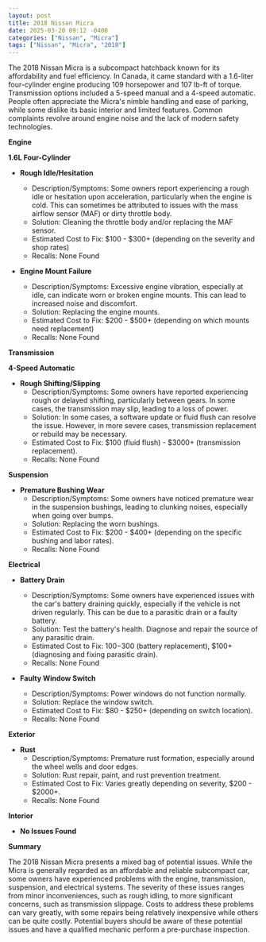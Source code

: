 ```yaml
---
layout: post
title: 2018 Nissan Micra
date: 2025-03-20 09:12 -0400
categories: ["Nissan", "Micra"]
tags: ["Nissan", "Micra", "2018"]
---
```

The 2018 Nissan Micra is a subcompact hatchback known for its affordability and fuel efficiency. In Canada, it came standard with a 1.6-liter four-cylinder engine producing 109 horsepower and 107 lb-ft of torque. Transmission options included a 5-speed manual and a 4-speed automatic. People often appreciate the Micra's nimble handling and ease of parking, while some dislike its basic interior and limited features. Common complaints revolve around engine noise and the lack of modern safety technologies.

**Engine**

**1.6L Four-Cylinder**

*   **Rough Idle/Hesitation**
    *   Description/Symptoms: Some owners report experiencing a rough idle or hesitation upon acceleration, particularly when the engine is cold. This can sometimes be attributed to issues with the mass airflow sensor (MAF) or dirty throttle body.
    *   Solution: Cleaning the throttle body and/or replacing the MAF sensor.
    *   Estimated Cost to Fix: $100 - $300+ (depending on the severity and shop rates)
    *   Recalls: None Found

*   **Engine Mount Failure**
    *   Description/Symptoms: Excessive engine vibration, especially at idle, can indicate worn or broken engine mounts. This can lead to increased noise and discomfort.
    *   Solution: Replacing the engine mounts.
    *   Estimated Cost to Fix: $200 - $500+ (depending on which mounts need replacement)
    *   Recalls: None Found

**Transmission**

**4-Speed Automatic**

*   **Rough Shifting/Slipping**
    *   Description/Symptoms: Some owners have reported experiencing rough or delayed shifting, particularly between gears. In some cases, the transmission may slip, leading to a loss of power.
    *   Solution: In some cases, a software update or fluid flush can resolve the issue. However, in more severe cases, transmission replacement or rebuild may be necessary.
    *   Estimated Cost to Fix: $100 (fluid flush) - $3000+ (transmission replacement).
    *   Recalls: None Found

**Suspension**

*   **Premature Bushing Wear**
    *   Description/Symptoms: Some owners have noticed premature wear in the suspension bushings, leading to clunking noises, especially when going over bumps.
    *   Solution: Replacing the worn bushings.
    *   Estimated Cost to Fix: $200 - $400+ (depending on the specific bushing and labor rates).
    *   Recalls: None Found

**Electrical**

*   **Battery Drain**
    *   Description/Symptoms: Some owners have experienced issues with the car's battery draining quickly, especially if the vehicle is not driven regularly. This can be due to a parasitic drain or a faulty battery.
    *   Solution: Test the battery's health. Diagnose and repair the source of any parasitic drain.
    *   Estimated Cost to Fix: $100-$300 (battery replacement), $100+ (diagnosing and fixing parasitic drain).
    *   Recalls: None Found

*   **Faulty Window Switch**
    *   Description/Symptoms: Power windows do not function normally.
    *   Solution: Replace the window switch.
    *   Estimated Cost to Fix: $80 - $250+ (depending on switch location).
    *   Recalls: None Found

**Exterior**

*   **Rust**
    *   Description/Symptoms: Premature rust formation, especially around the wheel wells and door edges.
    *   Solution: Rust repair, paint, and rust prevention treatment.
    *   Estimated Cost to Fix: Varies greatly depending on severity, $200 - $2000+.
    *   Recalls: None Found

**Interior**

*   **No Issues Found**

**Summary**

The 2018 Nissan Micra presents a mixed bag of potential issues. While the Micra is generally regarded as an affordable and reliable subcompact car, some owners have experienced problems with the engine, transmission, suspension, and electrical systems. The severity of these issues ranges from minor inconveniences, such as rough idling, to more significant concerns, such as transmission slippage. Costs to address these problems can vary greatly, with some repairs being relatively inexpensive while others can be quite costly. Potential buyers should be aware of these potential issues and have a qualified mechanic perform a pre-purchase inspection.

